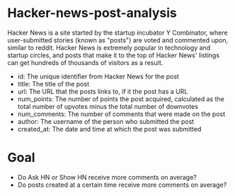 # Hacker-news-post-analysis
Hacker News is a site started by the startup incubator Y Combinator, where user-submitted stories (known as "posts") are voted and commented upon, similar to reddit. Hacker News is extremely popular in technology and startup circles, and posts that make it to the top of Hacker News' listings can get hundreds of thousands of visitors as a result.
* id: The unique identifier from Hacker News for the post
* title: The title of the post
* url: The URL that the posts links to, if it the post has a URL
* num_points: The number of points the post acquired, calculated as the total number of upvotes minus the total number of downvotes
* num_comments: The number of comments that were made on the post
* author: The username of the person who submitted the post
* created_at: The date and time at which the post was submitted

# Goal
* Do Ask HN or Show HN receive more comments on average?
* Do posts created at a certain time receive more comments on average?
